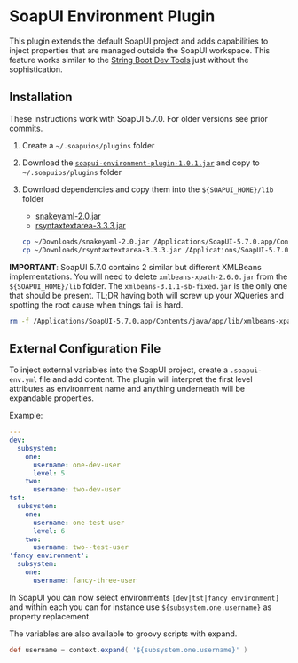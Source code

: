 # SoapUI Environment Plugin

This plugin extends the default SoapUI project and adds capabilities to inject properties that are managed outside the SoapUI workspace. This feature works similar to the [String Boot Dev Tools](https://docs.spring.io/spring-boot/docs/current/reference/html/using.html#using.devtools) just without the sophistication.

## Installation

These instructions work with SoapUI 5.7.0. For older versions see prior commits. 

1. Create a `~/.soapuios/plugins` folder

2. Download the [`soapui-environment-plugin-1.0.1.jar`](https://github.com/bertramn/soapui-environment-plugin/releases/download/v1.0.1-alpha/soapui-environment-plugin-1.0.1.jar) and copy to `~/.soapuios/plugins` folder

3. Download dependencies and copy them into the `${SOAPUI_HOME}/lib` folder

    * [snakeyaml-2.0.jar](https://search.maven.org/remotecontent?filepath=org/yaml/snakeyaml/2.0/snakeyaml-2.0.jar)
    * [rsyntaxtextarea-3.3.3.jar](https://search.maven.org/remotecontent?filepath=com/fifesoft/rsyntaxtextarea/3.3.3/rsyntaxtextarea-3.3.3.jar)
 
    ```sh
    cp ~/Downloads/snakeyaml-2.0.jar /Applications/SoapUI-5.7.0.app/Contents/java/app/lib/.
    cp ~/Downloads/rsyntaxtextarea-3.3.3.jar /Applications/SoapUI-5.7.0.app/Contents/java/app/lib/.
    ```

**IMPORTANT**: SoapUI 5.7.0 contains 2 similar but different XMLBeans implementations. You will need to delete `xmlbeans-xpath-2.6.0.jar` from the `${SOAPUI_HOME}/lib` folder. The `xmlbeans-3.1.1-sb-fixed.jar` is the only one that should be present. TL;DR having both will screw up your XQueries and spotting the root cause when things fail is hard. 

  ```sh
  rm -f /Applications/SoapUI-5.7.0.app/Contents/java/app/lib/xmlbeans-xpath-2.6.0.jar
  ```


## External Configuration File

To inject external variables into the SoapUI project, create a `.soapui-env.yml` file and add content. The plugin will interpret the first level attributes as environment name and anything underneath will be expandable properties.

Example:

```yaml
---
dev:
  subsystem:
    one:
      username: one-dev-user
      level: 5
    two:
      username: two-dev-user
tst:
  subsystem:
    one:
      username: one-test-user
      level: 6
    two:
      username: two--test-user
'fancy environment':
  subsystem:
    one:
      username: fancy-three-user
```

In SoapUI you can now select environments `[dev|tst|fancy environment]` and within each you can for instance use `${subsystem.one.username}` as property replacement.

The variables are also available to groovy scripts with expand.

```groovy
def username = context.expand( '${subsystem.one.username}' )
```
